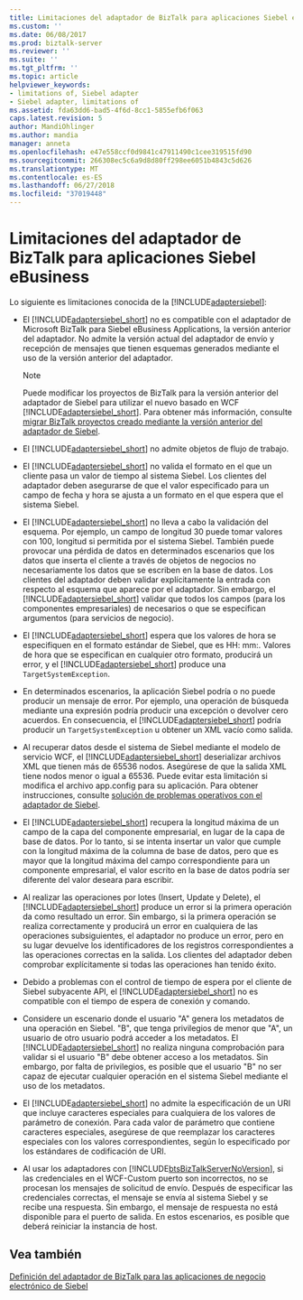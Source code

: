```yaml
---
title: Limitaciones del adaptador de BizTalk para aplicaciones Siebel eBusiness | Microsoft Docs
ms.custom: ''
ms.date: 06/08/2017
ms.prod: biztalk-server
ms.reviewer: ''
ms.suite: ''
ms.tgt_pltfrm: ''
ms.topic: article
helpviewer_keywords:
- limitations of, Siebel adapter
- Siebel adapter, limitations of
ms.assetid: fda63dd6-bad5-4f6d-8cc1-5855efb6f063
caps.latest.revision: 5
author: MandiOhlinger
ms.author: mandia
manager: anneta
ms.openlocfilehash: e47e558ccf0d9841c47911490c1cee319515fd90
ms.sourcegitcommit: 266308ec5c6a9d8d80ff298ee6051b4843c5d626
ms.translationtype: MT
ms.contentlocale: es-ES
ms.lasthandoff: 06/27/2018
ms.locfileid: "37019448"
---
```

# <a name="limitations-of-biztalk-adapter-for-siebel-ebusiness-applications"></a>Limitaciones del adaptador de BizTalk para aplicaciones Siebel eBusiness
Lo siguiente es limitaciones conocida de la [!INCLUDE[adaptersiebel](../../includes/adaptersiebel-md.md)]:  
  
- El [!INCLUDE[adaptersiebel_short](../../includes/adaptersiebel-short-md.md)] no es compatible con el adaptador de Microsoft BizTalk para Siebel eBusiness Applications, la versión anterior del adaptador. No admite la versión actual del adaptador de envío y recepción de mensajes que tienen esquemas generados mediante el uso de la versión anterior del adaptador.  
  
  > [!NOTE]
  >  Puede modificar los proyectos de BizTalk para la versión anterior del adaptador de Siebel para utilizar el nuevo basado en WCF [!INCLUDE[adaptersiebel_short](../../includes/adaptersiebel-short-md.md)]. Para obtener más información, consulte [migrar BizTalk proyectos creado mediante la versión anterior del adaptador de Siebel](http://msdn.microsoft.com/library/ae61d3df-c5ca-4891-86b1-9f0dd6d3a59e).  
  
- El [!INCLUDE[adaptersiebel_short](../../includes/adaptersiebel-short-md.md)] no admite objetos de flujo de trabajo.  
  
- El [!INCLUDE[adaptersiebel_short](../../includes/adaptersiebel-short-md.md)] no valida el formato en el que un cliente pasa un valor de tiempo al sistema Siebel. Los clientes del adaptador deben asegurarse de que el valor especificado para un campo de fecha y hora se ajusta a un formato en el que espera que el sistema Siebel.  
  
- El [!INCLUDE[adaptersiebel_short](../../includes/adaptersiebel-short-md.md)] no lleva a cabo la validación del esquema. Por ejemplo, un campo de longitud 30 puede tomar valores con 100, longitud si permitida por el sistema Siebel. También puede provocar una pérdida de datos en determinados escenarios que los datos que inserta el cliente a través de objetos de negocios no necesariamente los datos que se escriben en la base de datos. Los clientes del adaptador deben validar explícitamente la entrada con respecto al esquema que aparece por el adaptador. Sin embargo, el [!INCLUDE[adaptersiebel_short](../../includes/adaptersiebel-short-md.md)] validar que todos los campos (para los componentes empresariales) de necesarios o que se especifican argumentos (para servicios de negocio).  
  
- El [!INCLUDE[adaptersiebel_short](../../includes/adaptersiebel-short-md.md)] espera que los valores de hora se especifiquen en el formato estándar de Siebel, que es HH: mm:. Valores de hora que se especifican en cualquier otro formato, producirá un error, y el [!INCLUDE[adaptersiebel_short](../../includes/adaptersiebel-short-md.md)] produce una `TargetSystemException`.  
  
- En determinados escenarios, la aplicación Siebel podría o no puede producir un mensaje de error. Por ejemplo, una operación de búsqueda mediante una expresión podría producir una excepción o devolver cero acuerdos. En consecuencia, el [!INCLUDE[adaptersiebel_short](../../includes/adaptersiebel-short-md.md)] podría producir un `TargetSystemException` u obtener un XML vacío como salida.  
  
- Al recuperar datos desde el sistema de Siebel mediante el modelo de servicio WCF, el [!INCLUDE[adaptersiebel_short](../../includes/adaptersiebel-short-md.md)] deserializar archivos XML que tienen más de 65536 nodos. Asegúrese de que la salida XML tiene nodos menor o igual a 65536. Puede evitar esta limitación si modifica el archivo app.config para su aplicación. Para obtener instrucciones, consulte [solución de problemas operativos con el adaptador de Siebel](../../adapters-and-accelerators/adapter-siebel/troubleshoot-operational-issues-with-the-siebel-adapter.md).  
  
- El [!INCLUDE[adaptersiebel_short](../../includes/adaptersiebel-short-md.md)] recupera la longitud máxima de un campo de la capa del componente empresarial, en lugar de la capa de base de datos. Por lo tanto, si se intenta insertar un valor que cumple con la longitud máxima de la columna de base de datos, pero que es mayor que la longitud máxima del campo correspondiente para un componente empresarial, el valor escrito en la base de datos podría ser diferente del valor deseara para escribir.  
  
- Al realizar las operaciones por lotes (Insert, Update y Delete), el [!INCLUDE[adaptersiebel_short](../../includes/adaptersiebel-short-md.md)] produce un error si la primera operación da como resultado un error. Sin embargo, si la primera operación se realiza correctamente y producirá un error en cualquiera de las operaciones subsiguientes, el adaptador no produce un error, pero en su lugar devuelve los identificadores de los registros correspondientes a las operaciones correctas en la salida. Los clientes del adaptador deben comprobar explícitamente si todas las operaciones han tenido éxito.  
  
- Debido a problemas con el control de tiempo de espera por el cliente de Siebel subyacente API, el [!INCLUDE[adaptersiebel_short](../../includes/adaptersiebel-short-md.md)] no es compatible con el tiempo de espera de conexión y comando.  
  
- Considere un escenario donde el usuario "A" genera los metadatos de una operación en Siebel. "B", que tenga privilegios de menor que "A", un usuario de otro usuario podrá acceder a los metadatos. El [!INCLUDE[adaptersiebel_short](../../includes/adaptersiebel-short-md.md)] no realiza ninguna comprobación para validar si el usuario "B" debe obtener acceso a los metadatos. Sin embargo, por falta de privilegios, es posible que el usuario "B" no ser capaz de ejecutar cualquier operación en el sistema Siebel mediante el uso de los metadatos.  
  
- El [!INCLUDE[adaptersiebel_short](../../includes/adaptersiebel-short-md.md)] no admite la especificación de un URI que incluye caracteres especiales para cualquiera de los valores de parámetro de conexión. Para cada valor de parámetro que contiene caracteres especiales, asegúrese de que reemplazar los caracteres especiales con los valores correspondientes, según lo especificado por los estándares de codificación de URI.  
  
- Al usar los adaptadores con [!INCLUDE[btsBizTalkServerNoVersion](../../includes/btsbiztalkservernoversion-md.md)], si las credenciales en el WCF-Custom puerto son incorrectos, no se procesan los mensajes de solicitud de envío. Después de especificar las credenciales correctas, el mensaje se envía al sistema Siebel y se recibe una respuesta. Sin embargo, el mensaje de respuesta no está disponible para el puerto de salida. En estos escenarios, es posible que deberá reiniciar la instancia de host.  
  
## <a name="see-also"></a>Vea también  
 [Definición del adaptador de BizTalk para las aplicaciones de negocio electrónico de Siebel](../../adapters-and-accelerators/adapter-siebel/understand-biztalk-adapter-for-siebel-ebusiness-applications.md)